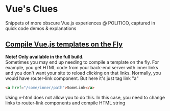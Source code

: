 # Vue's Clues

Snippets of more obscure Vue.js experiences @ POLITICO, captured in quick code demos & explanations

## [Compile Vue.js templates on the Fly](https://codepen.io/ivan-shtyrliaev/pen/NWGdLYx)

**Note! Only available in the full build.**  
Sometimes you may end up needing to compile a template on the fly. For example, you get HTML code from your back-end server with inner links and you don't want your site to reload clicking on that links. Normally, you would have router-link component. But here it's just tag link "a"

```html
<a href="/some/inner/path">SomeLink</a>
```

Using v-html does not allow you to do this. In this case, you need to change links to router-link components and compile HTML string
